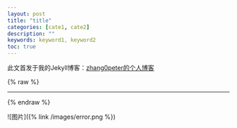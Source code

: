 ```yaml
---
layout: post
title: "title"
categories: [cate1, cate2]
description: ""
keywords: keyword1, keyword2
toc: true
---
```


此文首发于我的Jekyll博客：[zhang0peter的个人博客](https://zhang0peter.com)         

{% raw %}
***          
{% endraw %}




![图片]({% link /images/error.png %})



